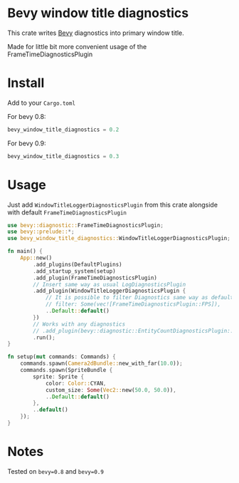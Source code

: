 # Bevy window title diagnostics

This crate writes [Bevy](https://github.com/bevyengine/bevy) diagnostics into primary window title.

Made for little bit more convenient usage of the FrameTimeDiagnosticsPlugin

# Install

Add to your `Cargo.toml`

For bevy 0.8:
```rust
bevy_window_title_diagnostics = 0.2

```

For bevy 0.9:
```rust
bevy_window_title_diagnostics = 0.3

```

# Usage

Just add `WindowTitleLoggerDiagnosticsPlugin` from this crate alongside with default `FrameTimeDiagnosticsPlugin`

```rust
use bevy::diagnostic::FrameTimeDiagnosticsPlugin;
use bevy::prelude::*;
use bevy_window_title_diagnostics::WindowTitleLoggerDiagnosticsPlugin;

fn main() {
    App::new()
        .add_plugins(DefaultPlugins)
        .add_startup_system(setup)
        .add_plugin(FrameTimeDiagnosticsPlugin)
        // Insert same way as usual LogDiagnosticsPlugin
        .add_plugin(WindowTitleLoggerDiagnosticsPlugin {
            // It is possible to filter Diagnostics same way as default LogDiagnosticsPlugin
            // filter: Some(vec![FrameTimeDiagnosticsPlugin::FPS]),
            ..Default::default()
        })
        // Works with any diagnostics
        // .add_plugin(bevy::diagnostic::EntityCountDiagnosticsPlugin::default())
        .run();
}

fn setup(mut commands: Commands) {
    commands.spawn(Camera2dBundle::new_with_far(10.0));
    commands.spawn(SpriteBundle {
        sprite: Sprite {
            color: Color::CYAN,
            custom_size: Some(Vec2::new(50.0, 50.0)),
            ..Default::default()
        },
        ..default()
    });
}
```

# Notes
Tested on `bevy=0.8` and `bevy=0.9`